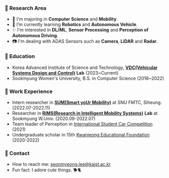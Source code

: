 
### 🔖 Research Area
- 🏫 I'm majoring in **Computer Science** and **Mobility**.
- 🚗 I’m currently learning **Robotics** and **Autonomous Vehicle**.
- ✨ I'm interested in **DL/ML**, **Sensor Processing** and **Perception of Autonomous Driving**.
- 📷 I'm dealing with ADAS Sensors such as **Camera**, **LiDAR** and **Radar**.

### 🏫 Education
- Korea Advanced Institute of Science and Technology, [**VDC(Vehicular Systems Design and Control)**](http://vdclab.kaist.ac.kr/) **Lab** (2023~Current)
- Sookmyung Women's University, B.S. in Computer Science (2018~2022)

### 🔑 Work Experience
- Intern researcher in [**SUM(Smart yoUr Mobility)**](http://www.smobi.ai/) at SNU FMTC, Siheung. (2022.07-2022.11)
- Researcher in [**RiMS(Research in Intelligent Mobility Systems)**](https://sites.google.com/view/drshin/home) **Lab** at Sookmyung W.Univ. (2020.09-2022.07)
- Team leader of Perception in [International Student Car Competition](https://carsa.kr/) (2021)
- Undergraduate scholar in 15th [Kwanjeong Educational Foundation](http://www.ikef.or.kr/) (2020-2022)


### 📩 Contact

- How to reach me: seonmyeong.lee@kaist.ac.kr
- Fun fact: I adore cute things. 🐕🐈

